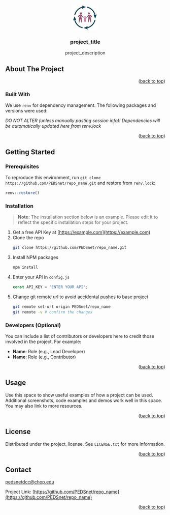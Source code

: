 <!-- Improved compatibility of back to top link: See: https://github.com/othneildrew/Best-README-Template/pull/73 -->
<a id="readme-top"></a>

<!-- PROJECT LOGO -->
<br />
<div align="center">
  <a href="https://github.com/PEDSnet/repo_name">
    <img src="images/logo.png" alt="Logo" height="80px" width="80px">
  </a>

<h3 align="center">project_title</h3>

  <p align="center">
    project_description
    <br />
    <!-- Uncomment and edit below for a documentation hyperlink. -->
    <!-- <a href="https://github.com/PEDSnet/repo_name"><strong>Explore the docs »</strong></a> -->
    <!-- <br /> -->
  </p>
</div>

<!-- ABOUT THE PROJECT -->
## About The Project

<!-- Edit and uncomment the line below for a product screenshot that links to your site. -->
<!-- [![Product Name Screen Shot][product-screenshot]](https://example.com) -->

<p align="right">(<a href="#readme-top">back to top</a>)</p>

### Built With

We use `renv` for dependency management. The following packages and versions were used:

<!-- DEPENDENCIES_START -->
*DO NOT ALTER (unless manually pasting session info)! Dependencies will be automatically updated here from renv.lock*
<!-- DEPENDENCIES_END -->

<p align="right">(<a href="#readme-top">back to top</a>)</p>

<!-- GETTING STARTED -->
## Getting Started



### Prerequisites


To reproduce this environment, run `git clone https://github.com/PEDSnet/repo_name.git` and restore from `renv.lock`:

```R
renv::restore()
```

### Installation

> **Note:** The installation section below is an example. Please edit it to reflect the specific installation steps for your project.

1. Get a free API Key at [https://example.com](https://example.com)
2. Clone the repo
   ```sh
   git clone https://github.com/PEDSnet/repo_name.git
   ```
3. Install NPM packages
   ```sh
   npm install
   ```
4. Enter your API in `config.js`
   ```js
   const API_KEY = 'ENTER YOUR API';
   ```
5. Change git remote url to avoid accidental pushes to base project
   ```sh
   git remote set-url origin PEDSnet/repo_name
   git remote -v # confirm the changes
   ```

### Developers (Optional)

You can include a list of contributors or developers here to credit those involved in the project. For example:
- **Name**: Role (e.g., Lead Developer)
- **Name**: Role (e.g., Contributor)

<p align="right">(<a href="#readme-top">back to top</a>)</p>



<!-- USAGE EXAMPLES -->
## Usage

Use this space to show useful examples of how a project can be used. Additional screenshots, code examples and demos work well in this space. You may also link to more resources.

<!-- _For more examples, please refer to the [Documentation](https://example.com)_ -->

<p align="right">(<a href="#readme-top">back to top</a>)</p>

<!-- LICENSE -->
## License

Distributed under the project_license. See `LICENSE.txt` for more information.

<p align="right">(<a href="#readme-top">back to top</a>)</p>



<!-- CONTACT -->
## Contact

pedsnetdcc@chop.edu

Project Link: [https://github.com/PEDSnet/repo_name](https://github.com/PEDSnet/repo_name)

<p align="right">(<a href="#readme-top">back to top</a>)</p>


<!-- MARKDOWN LINKS & IMAGES -->
<!-- https://www.markdownguide.org/basic-syntax/#reference-style-links -->
[issues-shield]: https://img.shields.io/github/issues/PEDSnet/repo_name.svg?style=for-the-badge
[issues-url]: https://github.com/PEDSnet/repo_name/issues
[license-shield]: https://img.shields.io/github/license/PEDSnet/repo_name.svg?style=for-the-badge
[license-url]: https://github.com/PEDSnet/repo_name/blob/master/LICENSE.txt
[product-screenshot]: images/screenshot.png

